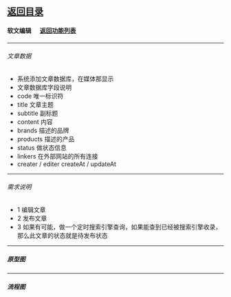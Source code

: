## [返回目录](../../readme.md)  
#### 软文编辑 &nbsp;&nbsp;&nbsp;&nbsp; [返回功能列表](../5_Function.md)
---
###### 文章数据
- 系统添加文章数据库，在媒体那显示
- 文章数据库字段说明
- code 唯一标识符
- title 文章主题
- subtitle 副标题
- content 内容
- brands  描述的品牌
- products 描述的产品
- status   做状态信息
- linkers 在外部网站的所有连接
- creater / editer   createAt / updateAt
---
###### 需求说明
- 1 编辑文章
- 2 发布文章
- 3 如果有可能，做一个定时搜索引擎查询，如果能查到已经被搜索引擎收录，那么此文章的状态就是待发布状态
---
##### 原型图

---
##### 流程图
